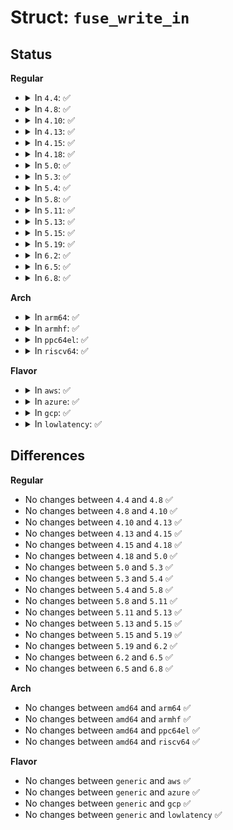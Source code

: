 # Struct: <code>fuse_write_in</code>

## Status
<b>Regular</b>
<ul>
<li>
<details>
<summary>In <code>4.4</code>: ✅</summary>

```c
struct fuse_write_in {
    uint64_t fh;
    uint64_t offset;
    uint32_t size;
    uint32_t write_flags;
    uint64_t lock_owner;
    uint32_t flags;
    uint32_t padding;
};
```
</details>
</li>
<li>
<details>
<summary>In <code>4.8</code>: ✅</summary>

```c
struct fuse_write_in {
    uint64_t fh;
    uint64_t offset;
    uint32_t size;
    uint32_t write_flags;
    uint64_t lock_owner;
    uint32_t flags;
    uint32_t padding;
};
```
</details>
</li>
<li>
<details>
<summary>In <code>4.10</code>: ✅</summary>

```c
struct fuse_write_in {
    uint64_t fh;
    uint64_t offset;
    uint32_t size;
    uint32_t write_flags;
    uint64_t lock_owner;
    uint32_t flags;
    uint32_t padding;
};
```
</details>
</li>
<li>
<details>
<summary>In <code>4.13</code>: ✅</summary>

```c
struct fuse_write_in {
    uint64_t fh;
    uint64_t offset;
    uint32_t size;
    uint32_t write_flags;
    uint64_t lock_owner;
    uint32_t flags;
    uint32_t padding;
};
```
</details>
</li>
<li>
<details>
<summary>In <code>4.15</code>: ✅</summary>

```c
struct fuse_write_in {
    uint64_t fh;
    uint64_t offset;
    uint32_t size;
    uint32_t write_flags;
    uint64_t lock_owner;
    uint32_t flags;
    uint32_t padding;
};
```
</details>
</li>
<li>
<details>
<summary>In <code>4.18</code>: ✅</summary>

```c
struct fuse_write_in {
    uint64_t fh;
    uint64_t offset;
    uint32_t size;
    uint32_t write_flags;
    uint64_t lock_owner;
    uint32_t flags;
    uint32_t padding;
};
```
</details>
</li>
<li>
<details>
<summary>In <code>5.0</code>: ✅</summary>

```c
struct fuse_write_in {
    uint64_t fh;
    uint64_t offset;
    uint32_t size;
    uint32_t write_flags;
    uint64_t lock_owner;
    uint32_t flags;
    uint32_t padding;
};
```
</details>
</li>
<li>
<details>
<summary>In <code>5.3</code>: ✅</summary>

```c
struct fuse_write_in {
    uint64_t fh;
    uint64_t offset;
    uint32_t size;
    uint32_t write_flags;
    uint64_t lock_owner;
    uint32_t flags;
    uint32_t padding;
};
```
</details>
</li>
<li>
<details>
<summary>In <code>5.4</code>: ✅</summary>

```c
struct fuse_write_in {
    uint64_t fh;
    uint64_t offset;
    uint32_t size;
    uint32_t write_flags;
    uint64_t lock_owner;
    uint32_t flags;
    uint32_t padding;
};
```
</details>
</li>
<li>
<details>
<summary>In <code>5.8</code>: ✅</summary>

```c
struct fuse_write_in {
    uint64_t fh;
    uint64_t offset;
    uint32_t size;
    uint32_t write_flags;
    uint64_t lock_owner;
    uint32_t flags;
    uint32_t padding;
};
```
</details>
</li>
<li>
<details>
<summary>In <code>5.11</code>: ✅</summary>

```c
struct fuse_write_in {
    uint64_t fh;
    uint64_t offset;
    uint32_t size;
    uint32_t write_flags;
    uint64_t lock_owner;
    uint32_t flags;
    uint32_t padding;
};
```
</details>
</li>
<li>
<details>
<summary>In <code>5.13</code>: ✅</summary>

```c
struct fuse_write_in {
    uint64_t fh;
    uint64_t offset;
    uint32_t size;
    uint32_t write_flags;
    uint64_t lock_owner;
    uint32_t flags;
    uint32_t padding;
};
```
</details>
</li>
<li>
<details>
<summary>In <code>5.15</code>: ✅</summary>

```c
struct fuse_write_in {
    uint64_t fh;
    uint64_t offset;
    uint32_t size;
    uint32_t write_flags;
    uint64_t lock_owner;
    uint32_t flags;
    uint32_t padding;
};
```
</details>
</li>
<li>
<details>
<summary>In <code>5.19</code>: ✅</summary>

```c
struct fuse_write_in {
    uint64_t fh;
    uint64_t offset;
    uint32_t size;
    uint32_t write_flags;
    uint64_t lock_owner;
    uint32_t flags;
    uint32_t padding;
};
```
</details>
</li>
<li>
<details>
<summary>In <code>6.2</code>: ✅</summary>

```c
struct fuse_write_in {
    uint64_t fh;
    uint64_t offset;
    uint32_t size;
    uint32_t write_flags;
    uint64_t lock_owner;
    uint32_t flags;
    uint32_t padding;
};
```
</details>
</li>
<li>
<details>
<summary>In <code>6.5</code>: ✅</summary>

```c
struct fuse_write_in {
    uint64_t fh;
    uint64_t offset;
    uint32_t size;
    uint32_t write_flags;
    uint64_t lock_owner;
    uint32_t flags;
    uint32_t padding;
};
```
</details>
</li>
<li>
<details>
<summary>In <code>6.8</code>: ✅</summary>

```c
struct fuse_write_in {
    uint64_t fh;
    uint64_t offset;
    uint32_t size;
    uint32_t write_flags;
    uint64_t lock_owner;
    uint32_t flags;
    uint32_t padding;
};
```
</details>
</li>
</ul>
<b>Arch</b>
<ul>
<li>
<details>
<summary>In <code>arm64</code>: ✅</summary>

```c
struct fuse_write_in {
    uint64_t fh;
    uint64_t offset;
    uint32_t size;
    uint32_t write_flags;
    uint64_t lock_owner;
    uint32_t flags;
    uint32_t padding;
};
```
</details>
</li>
<li>
<details>
<summary>In <code>armhf</code>: ✅</summary>

```c
struct fuse_write_in {
    uint64_t fh;
    uint64_t offset;
    uint32_t size;
    uint32_t write_flags;
    uint64_t lock_owner;
    uint32_t flags;
    uint32_t padding;
};
```
</details>
</li>
<li>
<details>
<summary>In <code>ppc64el</code>: ✅</summary>

```c
struct fuse_write_in {
    uint64_t fh;
    uint64_t offset;
    uint32_t size;
    uint32_t write_flags;
    uint64_t lock_owner;
    uint32_t flags;
    uint32_t padding;
};
```
</details>
</li>
<li>
<details>
<summary>In <code>riscv64</code>: ✅</summary>

```c
struct fuse_write_in {
    uint64_t fh;
    uint64_t offset;
    uint32_t size;
    uint32_t write_flags;
    uint64_t lock_owner;
    uint32_t flags;
    uint32_t padding;
};
```
</details>
</li>
</ul>
<b>Flavor</b>
<ul>
<li>
<details>
<summary>In <code>aws</code>: ✅</summary>

```c
struct fuse_write_in {
    uint64_t fh;
    uint64_t offset;
    uint32_t size;
    uint32_t write_flags;
    uint64_t lock_owner;
    uint32_t flags;
    uint32_t padding;
};
```
</details>
</li>
<li>
<details>
<summary>In <code>azure</code>: ✅</summary>

```c
struct fuse_write_in {
    uint64_t fh;
    uint64_t offset;
    uint32_t size;
    uint32_t write_flags;
    uint64_t lock_owner;
    uint32_t flags;
    uint32_t padding;
};
```
</details>
</li>
<li>
<details>
<summary>In <code>gcp</code>: ✅</summary>

```c
struct fuse_write_in {
    uint64_t fh;
    uint64_t offset;
    uint32_t size;
    uint32_t write_flags;
    uint64_t lock_owner;
    uint32_t flags;
    uint32_t padding;
};
```
</details>
</li>
<li>
<details>
<summary>In <code>lowlatency</code>: ✅</summary>

```c
struct fuse_write_in {
    uint64_t fh;
    uint64_t offset;
    uint32_t size;
    uint32_t write_flags;
    uint64_t lock_owner;
    uint32_t flags;
    uint32_t padding;
};
```
</details>
</li>
</ul>

## Differences
<b>Regular</b>
<ul>
<li>
No changes between <code>4.4</code> and <code>4.8</code> ✅
</li>
<li>
No changes between <code>4.8</code> and <code>4.10</code> ✅
</li>
<li>
No changes between <code>4.10</code> and <code>4.13</code> ✅
</li>
<li>
No changes between <code>4.13</code> and <code>4.15</code> ✅
</li>
<li>
No changes between <code>4.15</code> and <code>4.18</code> ✅
</li>
<li>
No changes between <code>4.18</code> and <code>5.0</code> ✅
</li>
<li>
No changes between <code>5.0</code> and <code>5.3</code> ✅
</li>
<li>
No changes between <code>5.3</code> and <code>5.4</code> ✅
</li>
<li>
No changes between <code>5.4</code> and <code>5.8</code> ✅
</li>
<li>
No changes between <code>5.8</code> and <code>5.11</code> ✅
</li>
<li>
No changes between <code>5.11</code> and <code>5.13</code> ✅
</li>
<li>
No changes between <code>5.13</code> and <code>5.15</code> ✅
</li>
<li>
No changes between <code>5.15</code> and <code>5.19</code> ✅
</li>
<li>
No changes between <code>5.19</code> and <code>6.2</code> ✅
</li>
<li>
No changes between <code>6.2</code> and <code>6.5</code> ✅
</li>
<li>
No changes between <code>6.5</code> and <code>6.8</code> ✅
</li>
</ul>
<b>Arch</b>
<ul>
<li>
No changes between <code>amd64</code> and <code>arm64</code> ✅
</li>
<li>
No changes between <code>amd64</code> and <code>armhf</code> ✅
</li>
<li>
No changes between <code>amd64</code> and <code>ppc64el</code> ✅
</li>
<li>
No changes between <code>amd64</code> and <code>riscv64</code> ✅
</li>
</ul>
<b>Flavor</b>
<ul>
<li>
No changes between <code>generic</code> and <code>aws</code> ✅
</li>
<li>
No changes between <code>generic</code> and <code>azure</code> ✅
</li>
<li>
No changes between <code>generic</code> and <code>gcp</code> ✅
</li>
<li>
No changes between <code>generic</code> and <code>lowlatency</code> ✅
</li>
</ul>
